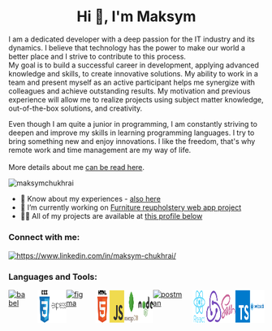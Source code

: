 <h1 align="center">Hi 👋, I'm Maksym</h1>
I am a dedicated developer with a deep passion for the IT industry and its dynamics. I believe that technology has the power to make our world a better place and I strive to contribute to this process.<br>
My goal is to build a successful career in development, applying advanced knowledge and skills, to create innovative solutions. My ability to work in a team and present myself as an active participant helps me synergize with colleagues and achieve outstanding results. My motivation and previous experience will allow me to realize projects using subject matter knowledge, out-of-the-box solutions, and creativity.<br>

Even though I am quite a junior in programming, I am constantly striving to deepen and improve my skills in learning programming languages. I try to bring something new and enjoy innovations. 
I like the freedom, that's why remote work and time management are my way of life. <br><br>
More details about me [can be read here](https://maksymchukhrai.github.io/About-me/).

<p align="left"> <img src="https://komarev.com/ghpvc/?username=maksymchukhrai&label=Profile%20views&color=0e75b6&style=flat" alt="maksymchukhrai" /> </p>

- 📄 Know about my experiences - [also here](https://maksymchukhrai.github.io/About-me/)
- 🔭 I’m currently working on [Furniture reupholstery web app project](https://7studio.com.ua/)
- 👨‍💻 All of my projects are available at [this profile below](https://github.com/MaksymChukhrai)


<h3 align="left">Connect with me:</h3>
<p align="left">
<a href="https://linkedin.com/in/https://www.linkedin.com/in/maksym-chukhrai/" target="blank"><img align="center" src="https://raw.githubusercontent.com/rahuldkjain/github-profile-readme-generator/master/src/images/icons/Social/linked-in-alt.svg" alt="https://www.linkedin.com/in/maksym-chukhrai/" height="30" width="40" /></a>
</p>

<h3 text-align="justify">Languages and Tools:</h3>
<p text-align="justify" style="display: flex; justify-content: space-between;">
  <a href="https://babeljs.io/" target="_blank" rel="noreferrer">
    <img src="https://www.vectorlogo.zone/logos/babeljs/babeljs-icon.svg" alt="babel" width="65" height="65" style="margin-right: 20px;">
  </a>
  <a href="https://www.w3schools.com/css/" target="_blank" rel="noreferrer">
    <img src="https://raw.githubusercontent.com/devicons/devicon/master/icons/css3/css3-original-wordmark.svg" alt="css3" width="65" height="65" style="margin-right: 20px;">
  </a>
  <a href="https://expressjs.com" target="_blank" rel="noreferrer">
    <img src="https://raw.githubusercontent.com/devicons/devicon/master/icons/express/express-original-wordmark.svg" alt="express" width="65" height="65" style="margin-right: 20px;">
  </a>
  <a href="https://www.figma.com/" target="_blank" rel="noreferrer">
    <img src="https://www.vectorlogo.zone/logos/figma/figma-icon.svg" alt="figma" width="65" height="65" style="margin-right: 20px;">
  </a>
  <a href="https://www.w3.org/html/" target="_blank" rel="noreferrer">
    <img src="https://raw.githubusercontent.com/devicons/devicon/master/icons/html5/html5-original-wordmark.svg" alt="html5" width="65" height="65" style="margin-right: 20px;">
  </a>
  <a href="https://developer.mozilla.org/en-US/docs/Web/JavaScript" target="_blank" rel="noreferrer">
    <img src="https://raw.githubusercontent.com/devicons/devicon/master/icons/javascript/javascript-original.svg" alt="javascript" width="65" height="65" style="margin-right: 20px;">
  </a>
  <a href="https://www.mongodb.com/" target="_blank" rel="noreferrer">
    <img src="https://raw.githubusercontent.com/devicons/devicon/master/icons/mongodb/mongodb-original-wordmark.svg" alt="mongodb" width="65" height="65" style="margin-right: 20px;">
  </a>
  <a href="https://nodejs.org" target="_blank" rel="noreferrer">
    <img src="https://raw.githubusercontent.com/devicons/devicon/master/icons/nodejs/nodejs-original-wordmark.svg" alt="nodejs" width="65" height="65" style="margin-right: 20px;">
  </a>
  <a href="https://postman.com" target="_blank" rel="noreferrer">
    <img src="https://www.vectorlogo.zone/logos/getpostman/getpostman-icon.svg" alt="postman" width="65" height="65" style="margin-right: 20px;">
  </a>
  <a href="https://reactjs.org/" target="_blank" rel="noreferrer">
    <img src="https://raw.githubusercontent.com/devicons/devicon/master/icons/react/react-original-wordmark.svg" alt="react" width="65" height="65" style="margin-right: 20px;">
  </a>
  <a href="https://redux.js.org" target="_blank" rel="noreferrer">
    <img src="https://raw.githubusercontent.com/devicons/devicon/master/icons/redux/redux-original.svg" alt="redux" width="65" height="65" style="margin-right: 20px;">
  </a>
  <a href="https://sass-lang.com" target="_blank" rel="noreferrer">
    <img src="https://raw.githubusercontent.com/devicons/devicon/master/icons/sass/sass-original.svg" alt="sass" width="65" height="65" style="margin-right: 20px;">
  </a>
  <a href="https://www.typescriptlang.org/" target="_blank" rel="noreferrer">
    <img src="https://raw.githubusercontent.com/devicons/devicon/master/icons/typescript/typescript-original.svg" alt="typescript" width="65" height="65" style="margin-right: 20px;">
  </a>
  <a href="https://webpack.js.org" target="_blank" rel="noreferrer">
    <img src="https://raw.githubusercontent.com/devicons/devicon/d00d0969292a6569d45b06d3f350f463a0107b0d/icons/webpack/webpack-original-wordmark.svg" alt="webpack" width="65" height="65" style="margin-right: 20px;">
  </a>
</p>

